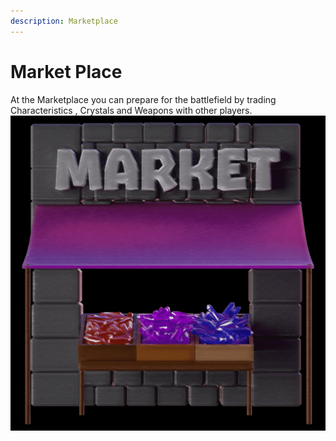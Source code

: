 ```yaml
---
description: Marketplace
---
```


# Market Place

At the Marketplace you can prepare for the battlefield by trading Characteristics , Crystals and Weapons with other players.![](.gitbook/assets/image.png)
